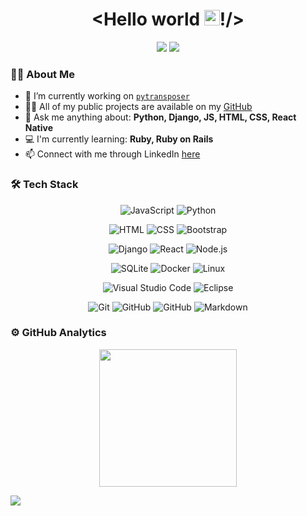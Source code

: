 <h1 align="center">&lt;Hello world <img src="https://media.giphy.com/media/hvRJCLFzcasrR4ia7z/giphy.gif" width="25px">!/&gt;</h1>


<p align="center">
<a href="https://bfrangi.github.io/"><img src="https://img.shields.io/badge/-Portfolio-3423A6?style=flat-square&logo=Google-Chrome&logoColor=white"/></a>
<a href="https://www.linkedin.com/in/bernat-frangi-767748225/"><img src="https://img.shields.io/badge/-Linkedin-0077B5?style=flat-square&logo=LinkedIn&logoColor=white"/></a>
<!--<a href="mailto:"><img src="https://img.shields.io/badge/-Email-D14836?style=flat-square&logo=Gmail&logoColor=white"/></a>-->
</p>

<!-- ![](https://komarev.com/ghpvc/?username=bfrangi&color=green) -->

### 👨🏻 About Me

- 🔭 I’m currently working on [`pytransposer`](https://github.com/bfrangi/pytransposer)
- 👨‍💻 All of my public projects are available on my [GitHub](https://github.com/bfrangi?tab=repositories)
- 💬 Ask me anything about: **Python, Django, JS, HTML, CSS, React Native**
- 💻 I'm currently learning: **Ruby, Ruby on Rails**
- 📫 Connect with me through LinkedIn [here](https://www.linkedin.com/in/bernat-frangi-767748225/)


### 🛠 Tech Stack

<p align="center">
<img src="https://img.shields.io/badge/-JavaScript-333333?style=flat&logo=javascript" alt="JavaScript"/>
<img src="https://img.shields.io/badge/-Python-333333?style=flat&logo=python" alt="Python"/>
</p>

<p align="center">
<img src="https://img.shields.io/badge/-HTML-333333?style=flat&logo=HTML5" alt="HTML"/>
<img src="https://img.shields.io/badge/-CSS-333333?style=flat&logo=CSS3&logoColor=1572B6" alt="CSS"/>
<img src="https://img.shields.io/badge/-Bootstrap-333333?style=flat&logo=bootstrap&logoColor=563D7C" alt="Bootstrap"/>
</p>

<p align="center">
<img src="https://img.shields.io/badge/-Django-333333?style=flat&logo=django" alt="Django"/>
<img src="https://img.shields.io/badge/-React%20Native-333333?style=flat&logo=react" alt="React"/>
<img src="https://img.shields.io/badge/-Node.js-333333?style=flat&logo=node.js" alt="Node.js"/>
</p>


<p align="center">
<img src="https://img.shields.io/badge/-SQLite-333333?style=flat&logo=sqlite" alt="SQLite"/>
<img src="https://img.shields.io/badge/-Docker-333333?style=flat&logo=docker" alt="Docker"/>
<img src="https://img.shields.io/badge/-Linux-333333?style=flat&logo=linux" alt="Linux"/>
</p>

<p align="center">
<img src="https://img.shields.io/badge/-Visual%20Studio%20Code-333333?style=flat&logo=visual-studio-code&logoColor=007ACC" alt="Visual Studio Code"/>
<img src="https://img.shields.io/badge/-Eclipse-333333?style=flat&logo=eclipse-ide&logoColor=2C2255" alt="Eclipse"/>
</p>

<p align="center">
<img src="https://img.shields.io/badge/-Git-333333?style=flat&logo=git" alt="Git"/>
<img src="https://img.shields.io/badge/-GitHub-333333?style=flat&logo=github" alt="GitHub"/>
<img src="https://img.shields.io/badge/-GitLab-333333?style=flat&logo=gitlab" alt="GitHub"/>
<img src="https://img.shields.io/badge/-Markdown-333333?style=flat&logo=markdown" alt="Markdown"/>
</p>

### ⚙️ GitHub Analytics

<p align="center">
<a href="https://github.com/bfrangi">
  <img height="220em" src="https://github-readme-stats-eight-theta.vercel.app/api?username=bfrangi&show_icons=true&theme=ayu-mirage&include_all_commits=true&count_private=true" />
  <!-- <img height="180em" src="https://github-readme-stats-eight-theta.vercel.app/api/top-langs/?username=bfrangi&layout=compact&langs_count=20&exclude_langs=&theme=ayu-mirage" /> -->
</a>
</p>


![](https://hit.yhype.me/github/profile?user_id=82199014)
